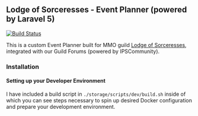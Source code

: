 ## Lodge of Sorceresses - Event Planner (powered by Laravel 5)

[![Build Status](https://travis-ci.com/AudithSoftworks/LodgeOfSorceresses-Event-Planner.svg?branch=master)](https://travis-ci.com/AudithSoftworks/LodgeOfSorceresses-Event-Planner)

This is a custom Event Planner built for MMO guild [Lodge of Sorceresses](https://lodgeofsorceresses.com), integrated with our Guild Forums (powered by IPSCommunity).

### Installation

#### Setting up your Developer Environment

I have included a build script in ```./storage/scripts/dev/build.sh``` inside of which you can see steps necessary to spin up desired Docker configuration and prepare your development environment.